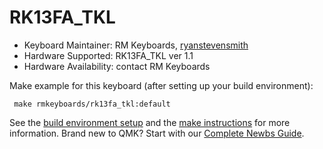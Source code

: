 # RK13FA_TKL

* Keyboard Maintainer: RM Keyboards, [ryanstevensmith](https://github.com/ryanstevensmith)  
* Hardware Supported: RK13FA_TKL ver 1.1  
* Hardware Availability: contact RM Keyboards

Make example for this keyboard (after setting up your build environment):
     
     make rmkeyboards/rk13fa_tkl:default
   
See the [build environment setup](https://docs.qmk.fm/#/getting_started_build_tools) and the [make instructions](https://docs.qmk.fm/#/getting_started_make_guide) for more information. Brand new to QMK? Start with our [Complete Newbs Guide](https://docs.qmk.fm/#/newbs).


